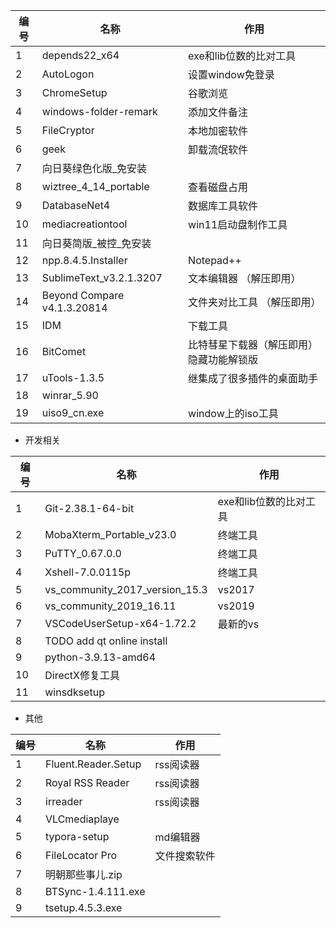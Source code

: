 | 编号 | 名称                        | 作用                                      |
|------|-----------------------------|-------------------------------------------|
| 1    | depends22_x64               | exe和lib位数的比对工具                    |
| 2    | AutoLogon                   | 设置window免登录                          |
| 3    | ChromeSetup                 | 谷歌浏览                                  |
| 4    | windows-folder-remark       | 添加文件备注                              |
| 5    | FileCryptor                 | 本地加密软件                              |
| 6    | geek                        | 卸载流氓软件                              |
| 7    | 向日葵绿色化版_免安装       |                                           |
| 8    | wiztree_4_14_portable       | 查看磁盘占用                              |
| 9    | DatabaseNet4                | 数据库工具软件                            |
| 10   | mediacreationtool           | win11启动盘制作工具                       |
| 11   | 向日葵简版_被控_免安装      |                                           |
| 12   | npp.8.4.5.Installer         | Notepad++                                 |
| 13   | SublimeText_v3.2.1.3207     | 文本编辑器 （解压即用）                   |
| 14   | Beyond Compare v4.1.3.20814 | 文件夹对比工具 （解压即用）               |
| 15   | IDM                         | 下载工具                                  |
| 16   | BitComet                    | 比特彗星下载器（解压即用） 隐藏功能解锁版 |
| 17   | uTools-1.3.5                | 继集成了很多插件的桌面助手                |
| 18   | winrar_5.90                 |                                           |
| 19   | uiso9_cn.exe                | window上的iso工具                         |

+ 开发相关

| 编号 | 名称                           | 作用                   |
|------|--------------------------------|------------------------|
| 1    | Git-2.38.1-64-bit              | exe和lib位数的比对工具 |
| 2    | MobaXterm_Portable_v23.0       | 终端工具               |
| 3    | PuTTY_0.67.0.0                 | 终端工具               |
| 4    | Xshell-7.0.0115p               | 终端工具               |
| 5    | vs_community_2017_version_15.3 | vs2017                 |
| 6    | vs_community_2019_16.11        | vs2019                 |
| 7    | VSCodeUserSetup-x64-1.72.2     | 最新的vs               |
| 8    | TODO add qt online install     |                        |
| 9    | python-3.9.13-amd64            |                        |
| 10   | DirectX修复工具                |                        |
| 11   | winsdksetup                    |                        |

+ 其他

| 编号 | 名称                | 作用         |
|------|---------------------|--------------|
| 1    | Fluent.Reader.Setup | rss阅读器    |
| 2    | Royal RSS Reader    | rss阅读器    |
| 3    | irreader            | rss阅读器    |
| 4    | VLCmediaplaye       |              |
| 5    | typora-setup        | md编辑器     |
| 6    | FileLocator Pro     | 文件搜索软件 |
| 7    | 明朝那些事儿.zip    |              |
| 8    | BTSync-1.4.111.exe  |              |
| 9    | tsetup.4.5.3.exe    |              |

